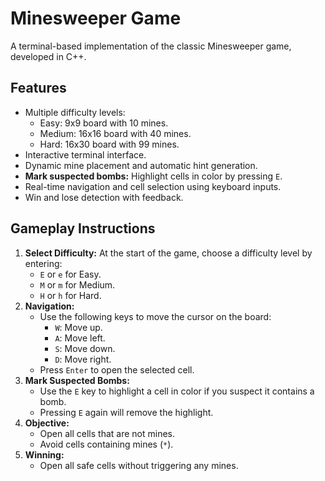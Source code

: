 # Minesweeper Game

A terminal-based implementation of the classic Minesweeper game, developed in C++.

## Features

- Multiple difficulty levels:
  - Easy: 9x9 board with 10 mines.
  - Medium: 16x16 board with 40 mines.
  - Hard: 16x30 board with 99 mines.
- Interactive terminal interface.
- Dynamic mine placement and automatic hint generation.
- **Mark suspected bombs:** Highlight cells in color by pressing `E`.
- Real-time navigation and cell selection using keyboard inputs.
- Win and lose detection with feedback.

## Gameplay Instructions

1. **Select Difficulty:**
   At the start of the game, choose a difficulty level by entering:
   - `E` or `e` for Easy.
   - `M` or `m` for Medium.
   - `H` or `h` for Hard.
2. **Navigation:**
   - Use the following keys to move the cursor on the board:
     - `W`: Move up.
     - `A`: Move left.
     - `S`: Move down.
     - `D`: Move right.
   - Press `Enter` to open the selected cell.
3. **Mark Suspected Bombs:**
   - Use the `E` key to highlight a cell in color if you suspect it contains a bomb.
   - Pressing `E` again will remove the highlight.
4. **Objective:**
   - Open all cells that are not mines.
   - Avoid cells containing mines (`*`).
5. **Winning:**
   - Open all safe cells without triggering any mines.
